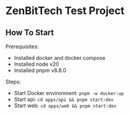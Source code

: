 # ZenBitTech Test Project

## How To Start

Prerequisites:

- Installed docker and docker compose
- Installed node v20
- Installed pnpm v8.8.0

Steps:

- Start Docker environment: `pnpm -w docker:up`
- Start api: `cd apps/api && pnpm start:dev`
- Start web: `cd apps/web && pnpm start:dev`
